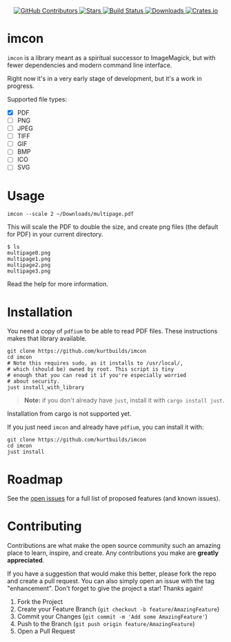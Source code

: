 <div id="top"></div>

<p align="center">
<a href="https://github.com/kurtbuilds/imcon/graphs/contributors">
    <img src="https://img.shields.io/github/contributors/kurtbuilds/imcon.svg?style=flat-square" alt="GitHub Contributors" />
</a>
<a href="https://github.com/kurtbuilds/imcon/stargazers">
    <img src="https://img.shields.io/github/stars/kurtbuilds/imcon.svg?style=flat-square" alt="Stars" />
</a>
<a href="https://github.com/kurtbuilds/imcon/actions">
    <img src="https://img.shields.io/github/workflow/status/kurtbuilds/imcon/test?style=flat-square" alt="Build Status" />
</a>
<a href="https://crates.io/crates/imcon">
    <img src="https://img.shields.io/crates/d/imcon?style=flat-square" alt="Downloads" />
</a>
<a href="https://crates.io/crates/imcon">
    <img src="https://img.shields.io/crates/v/imcon?style=flat-square" alt="Crates.io" />
</a>

</p>

# imcon

`imcon` is a library meant as a spiritual successor to ImageMagick, but with fewer dependencies and 
modern command line interface.

Right now it's in a very early stage of development, but it's a work in progress.

Supported file types:

- [x] PDF
- [ ] PNG
- [ ] JPEG
- [ ] TIFF
- [ ] GIF
- [ ] BMP
- [ ] ICO
- [ ] SVG

# Usage

    imcon --scale 2 ~/Downloads/multipage.pdf

This will scale the PDF to double the size, and create png files (the default for PDF) in your current directory.

```
$ ls
multipage0.png
multipage1.png
multipage2.png
multipage3.png
```

Read the help for more information.

# Installation

You need a copy of `pdfium` to be able to read PDF files. These
instructions makes that library available.

    git clone https://github.com/kurtbuilds/imcon
    cd imcon
    # Note this requires sudo, as it installs to /usr/local/, 
    # which (should be) owned by root. This script is tiny
    # enough that you can read it if you're especially worried 
    # about security.
    just install_with_library

> **Note:** if you don't already have `just`, install it with `cargo install just`.

Installation from cargo is not supported yet.

If you just need `imcon` and already have `pdfium`, you can install it with:

    git clone https://github.com/kurtbuilds/imcon
    cd imcon
    just install

# Roadmap

See the [open issues](https://github.com/othneildrew/Best-README-Template/issues) for a full list of proposed features (and known issues).

# Contributing

Contributions are what make the open source community such an amazing place to learn, inspire, and create. Any contributions you make are **greatly appreciated**.

If you have a suggestion that would make this better, please fork the repo and create a pull request. You can also simply open an issue with the tag "enhancement".
Don't forget to give the project a star! Thanks again!

1. Fork the Project
2. Create your Feature Branch (`git checkout -b feature/AmazingFeature`)
3. Commit your Changes (`git commit -m 'Add some AmazingFeature'`)
4. Push to the Branch (`git push origin feature/AmazingFeature`)
5. Open a Pull Request